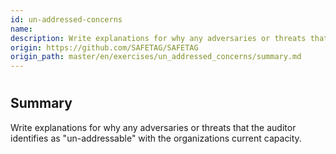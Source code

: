 ```yaml
---
id: un-addressed-concerns
name: 
description: Write explanations for why any adversaries or threats that the auditor identifies as &quot;un-addressable&quot; with the...
origin: https://github.com/SAFETAG/SAFETAG
origin_path: master/en/exercises/un_addressed_concerns/summary.md
---
```

# 

## Summary

Write explanations for why any adversaries or threats that the auditor identifies as "un-addressable" with the organizations current capacity.





